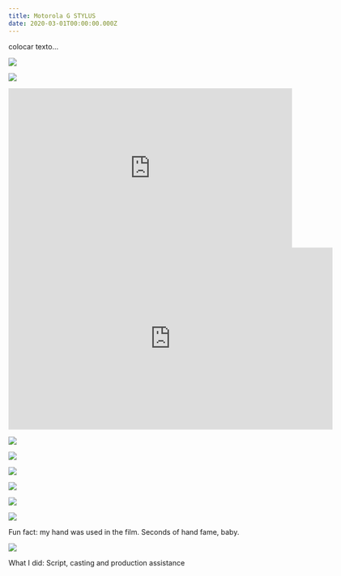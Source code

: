 ```yaml
---
title: Motorola G STYLUS
date: 2020-03-01T00:00:00.000Z
---
```

<div class="post-container">
  <div class="text-idea">
    colocar texto...
  </div>
  <div class="img-idea">


![](https://ucarecdn.com/b9ec3fd2-482b-4da1-8cdf-b4bada4bee89/-/crop/768x1074/355,0/-/preview/)

![](https://ucarecdn.com/ef67c088-fd3c-4755-b273-9c2111b1a151/)


  </div>
</div>

<iframe width="560" height="315" src="https://www.youtube.com/embed/YwXZxXdKATg?controls=0" title="YouTube video player" frameborder="0" allow="accelerometer; autoplay; clipboard-write; encrypted-media; gyroscope; picture-in-picture" allowfullscreen></iframe>

<iframe src="https://player.vimeo.com/video/516624384?byline=0&portrait=0" width="640" height="360" frameborder="0" allow="autoplay; fullscreen; picture-in-picture" allowfullscreen></iframe>

<div class="img-row">

![](https://ucarecdn.com/506c3085-fbea-4f53-8f81-e4f32e248837/)

![](https://ucarecdn.com/dacd2782-4ecb-46a0-a6e8-3be952834186/)

![](https://ucarecdn.com/0bcf4fca-6371-44d1-8559-76baf378387a/)

  </div>

<div class="img-row">

![](https://ucarecdn.com/4ccbc478-abf9-4e79-9370-5b17dab6352d/)

![](https://ucarecdn.com/b13d4d36-e652-4af8-af35-e95b23e5eedf/)

![](https://ucarecdn.com/f9becb63-8a90-48f3-940a-b9254d29c699/)

  </div>



Fun fact: my hand was used in the film. Seconds of hand fame, baby.

![](https://ucarecdn.com/d84c6152-2e3d-4b56-8de1-5103f9136de9/)

What I did: Script, casting and production assistance